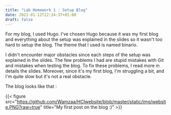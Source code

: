 ```yaml
---
title: "Lab Homework 1 : Setup Blog"
date: 2021-01-12T22:24:37+01:00
draft: false
---
```

For my blog, I used Hugo. I've chosen Hugo because it was my first blog and everything about the setup was explained in the slides so it wasn't too hard to setup the blog.
The theme that I used is named binario.

I didn't encounter major obstacles since each steps of the setup was explained in the slides. The few problems I had are stupid mistakes with Git and mistakes 
when testing the blog. To fix these problems, I read more in details the slides. Moreover, since it's my first blog, I'm struggling a bit, 
and I'm quite slow but it's not a real obstacle.

The blog looks like that :

{{< figure src="https://github.com/Wamzaa/HCIwebsite/blob/master/static/img/website.PNG?raw=true" title="My first post on the blog :)" >}}